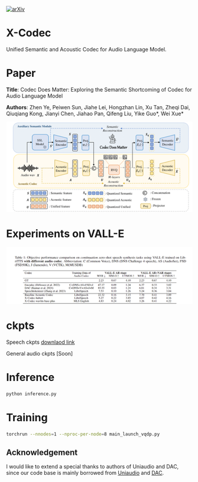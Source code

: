 
[![arXiv](https://img.shields.io/badge/arXiv-2408.17175-brightgreen.svg?style=flat-square)](https://arxiv.org/pdf/2408.17175)  
# X-Codec

Unified  Semantic and Acoustic Codec  for Audio Language Model.

# Paper 
 

**Title**: Codec Does Matter: Exploring the Semantic Shortcoming of Codec for Audio Language Model

**Authors**: Zhen Ye, Peiwen Sun, Jiahe Lei, Hongzhan Lin, Xu Tan, Zheqi Dai, Qiuqiang Kong, Jianyi Chen, Jiahao Pan, Qifeng Liu, Yike Guo*, Wei Xue*

<img src="fig1.png" alt="Overview" width="600"/>

# Experiments on VALL-E
<img src="exp.png" alt="Exp" width="600"/>

# ckpts

Speech ckpts [downlaod link](https://drive.google.com/file/d/1oF1_R0Z2JNnqdPbuqiL8tJeY6pDwuQG1/view?usp=sharing)
 
General audio ckpts [Soon]

# Inference

```bash
python inference.py
```

# Training
```bash
torchrun --nnodes=1 --nproc-per-node=8 main_launch_vqdp.py
```

## Acknowledgement
I would like to extend a special thanks to authors of Uniaudio and DAC, since our code base is mainly borrowed from  [Uniaudio](https://github.com/yangdongchao/UniAudio/tree/main/codec) and [DAC](https://github.com/descriptinc/descript-audio-codec).
